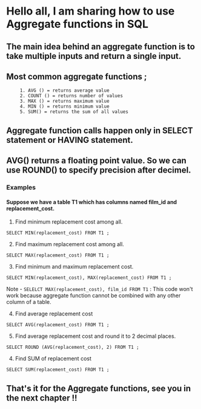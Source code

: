 # Hello all, I am sharing how to use Aggregate functions in SQL  

## The main idea behind an aggregate function is to take multiple inputs and return a single input.  
## Most common aggregate functions ;
         1. AVG () = returns average value
         2. COUNT () = returns number of values
         3. MAX () = returns maximum value
         4. MIN () = returns minimum value
         5. SUM() = returns the sum of all values  

## Aggregate function calls happen only in SELECT statement or HAVING statement.  

## AVG() returns a floating point value. So we can use ROUND() to specify precision after decimel.  

### Examples  

#### Suppose we have a table T1 which has columns named film_id and replacement_cost.  

1. Find minimum replacement cost among all.
``` 
SELECT MIN(replacement_cost) FROM T1 ;
```  


2. Find maximum replacement cost among all.  
``` 
SELECT MAX(replacement_cost) FROM T1 ;
```  


3. Find minimum and maximum replacement cost.  
``` 
SELECT MIN(replacement_cost), MAX(replacement_cost) FROM T1 ;
```   


Note - `SELELCT MAX(replacement_cost), film_id FROM T1` : This code won't work because aggregate function cannot be combined with any other column of a table.  


4. Find average replacement cost
``` 
SELECT AVG(replacement_cost) FROM T1 ;
```   

5. Find average replacement cost and round it to 2 decimal places.  
``` 
SELECT ROUND (AVG(replacement_cost), 2) FROM T1 ;
```  

4. Find SUM of replacement cost  
``` 
SELECT SUM(replacement_cost) FROM T1 ;
```  

## That's it for the Aggregate functions, see you in the next chapter !!